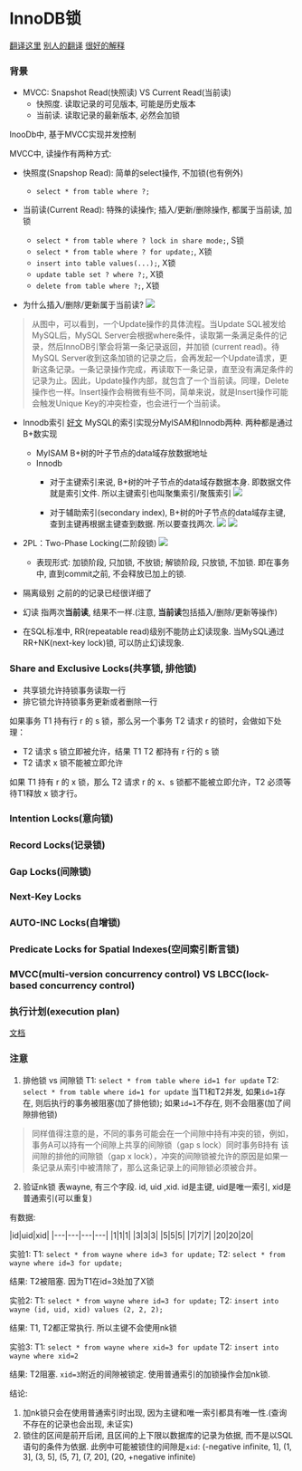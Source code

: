# InnoDB锁

[翻译这里](https://dev.mysql.com/doc/refman/8.0/en/innodb-locking.html)
[别人的翻译](https://segmentfault.com/a/1190000014071758)
[很好的解释](http://hedengcheng.com/?p=771)

### 背景

- MVCC: Snapshot Read(快照读) VS Current Read(当前读)
    - 快照度. 读取记录的可见版本, 可能是历史版本
    - 当前读. 读取记录的最新版本, 必然会加锁

InooDb中, 基于MVCC实现并发控制

MVCC中, 读操作有两种方式:
- 快照度(Snapshop Read): 简单的select操作, 不加锁(也有例外)
    - ```select * from table where ?;```
- 当前读(Current Read): 特殊的读操作; 插入/更新/删除操作, 都属于当前读, 加锁
    - ```select * from table where ? lock in share mode;```, S锁
    - ```select * from table where ? for update;```, X锁
    - ```insert into table values(...);```, X锁
    - ```update table set ? where ?;```, X锁
    - ```delete from table where ?;```, X锁

- 为什么插入/删除/更新属于当前读?
![](../_static/mysql/medish.jpg)
>从图中，可以看到，一个Update操作的具体流程。当Update SQL被发给MySQL后，MySQL Server会根据where条件，读取第一条满足条件的记录，然后InnoDB引擎会将第一条记录返回，并加锁 (current read)。待MySQL Server收到这条加锁的记录之后，会再发起一个Update请求，更新这条记录。一条记录操作完成，再读取下一条记录，直至没有满足条件的记录为止。因此，Update操作内部，就包含了一个当前读。同理，Delete操作也一样。Insert操作会稍微有些不同，简单来说，就是Insert操作可能会触发Unique Key的冲突检查，也会进行一个当前读。

- Innodb索引
[好文](http://www.cnblogs.com/hellojesson/p/6001685.html)
MySQL的索引实现分MyISAM和Innodb两种.
两种都是通过B+数实现
    - MyISAM B+树的叶子节点的data域存放数据地址
    - Innodb
        - 对于主键索引来说, B+树的叶子节点的data域存数据本身. 即数据文件就是索引文件. 所以主键索引也叫聚集索引/聚簇索引
        ![](../_static/mysql/6.jpg)

        - 对于辅助索引(secondary index), B+树的叶子节点的data域存主键, 查到主键再根据主键查到数据. 所以要查找两次.
        ![](../_static/mysql/7.jpg)
        ![](../_static/mysql/8.jpg)

- 2PL：Two-Phase Locking(二阶段锁)
        ![](../_static/mysql/9.jpg)
    - 表现形式: 加锁阶段, 只加锁, 不放锁; 解锁阶段, 只放锁, 不加锁. 即在事务中, 直到commit之前, 不会释放已加上的锁.

- 隔离级别
之前的的记录已经很详细了

- 幻读
指两次**当前读**, 结果不一样.(注意, **当前读**包括插入/删除/更新等操作)

- 在SQL标准中, RR(repeatable read)级别不能防止幻读现象. 当MySQL通过RR+NK(next-key lock)锁, 可以防止幻读现象.



### Share and Exclusive Locks(共享锁, 排他锁)

- 共享锁允许持锁事务读取一行
- 排它锁允许持锁事务更新或者删除一行

如果事务 T1 持有行 r 的 s 锁，那么另一个事务 T2 请求 r 的锁时，会做如下处理：

- T2 请求 s 锁立即被允许，结果 T1 T2 都持有 r 行的 s 锁
- T2 请求 x 锁不能被立即允许

如果 T1 持有 r 的 x 锁，那么 T2 请求 r 的 x、s 锁都不能被立即允许，T2 必须等待T1释放 x 锁才行。

### Intention Locks(意向锁)

### Record Locks(记录锁)

### Gap Locks(间隙锁)

### Next-Key Locks

### AUTO-INC Locks(自增锁)

### Predicate Locks for Spatial Indexes(空间索引断言锁)

### MVCC(multi-version concurrency control) VS LBCC(lock-based concurrency control)

### 执行计划(execution plan)
[文档](https://dev.mysql.com/doc/refman/5.5/en/execution-plan-information.html)


### 注意
1. 排他锁 vs 间隙锁 
T1: ```select * from table where id=1 for update``` 
T2: ```select * from table where id=1 for update```
当T1和T2并发, 如果```id=1```存在, 则后执行的事务被阻塞(加了排他锁); 如果```id=1```不存在, 则不会阻塞(加了间隙排他锁)
> 同样值得注意的是，不同的事务可能会在一个间隙中持有冲突的锁，例如，事务A可以持有一个间隙上共享的间隙锁（gap s lock）同时事务B持有
该间隙的排他的间隙锁（gap x lock），冲突的间隙锁被允许的原因是如果一条记录从索引中被清除了，那么这条记录上的间隙锁必须被合并。

2. 验证nk锁
表wayne, 有三个字段. id, uid ,xid. id是主键, uid是唯一索引, xid是普通索引(可以重复)

有数据:

|id|uid|xid|
|---|---|---|---|
|1|1|1|
|3|3|3|
|5|5|5|
|7|7|7|
|20|20|20|

实验1:
T1: ```select * from wayne where id=3 for update;```
T2: ```select * from wayne where id=3 for update;```

结果: T2被阻塞. 因为T1在id=3处加了X锁

实验2:
T1: ```select * from wayne where id=3 for update;```
T2: ```insert into wayne (id, uid, xid) values (2, 2, 2);```

结果: T1, T2都正常执行. 所以主键不会使用nk锁

实验3:
T1: ```select * from wayne where xid=3 for update```
T2: ```insert into wayne where xid=2```

结果:
T2阻塞. ```xid=3```附近的间隙被锁定. 使用普通索引的加锁操作会加nk锁.

结论:
1. 加nk锁只会在使用普通索引时出现, 因为主键和唯一索引都具有唯一性.(查询不存在的记录也会出现, 未证实)
2. 锁住的区间是前开后闭, 且区间的上下限以数据库的记录为依据, 而不是以SQL语句的条件为依据. 此例中可能被锁住的间隙是```xid```: (-negative infinite, 1], (1, 3], (3, 5], (5, 7], (7, 20], (20, +negative infinite) 


